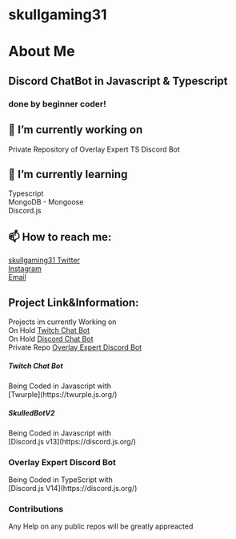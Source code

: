 # skullgaming31
# About Me

## Discord ChatBot in Javascript & Typescript
### done by **beginner** coder!

## 🌱 I’m currently working on
Private Repository of Overlay Expert TS Discord Bot

## 🌱 I’m currently learning
Typescript<br />
MongoDB - Mongoose<br />
Discord.js

## 📫 How to reach me:

[skullgaming31 Twitter](https://twitter.com/canadiandragon)<br />
[Instagram](https://instagram.com/canadiendragon)<br />
[Email](skullgamingg31@gmail.com)<br />

## Project Link&Information: 
Projects im currently Working on<br />
On Hold [Twitch Chat Bot](https://github.com/skullgaming31/skulledbotTwitch)<br />
On Hold [Discord Chat Bot](https://github.com/skullgaming31/skulledbotDiscord)<br />
Private Repo [Overlay Expert Discord Bot](#)

<h5>Twitch Chat Bot</h5>
Being Coded in Javascript with<br />
[Twurple](https://twurple.js.org/)<br />

<h5>SkulledBotV2</h5>
Being Coded in Javascript with<br />
[Discord.js v13](https://discord.js.org/)<br />

<h3>Overlay Expert Discord Bot</h3>
Being Coded in TypeScript with <br />
[Discord.js V14](https://discord.js.org/)<br />

### Contributions
Any Help on any public repos will be greatly appreacted


<!--
**SkullGaming31/skullgaming31** is a ✨ _special_ ✨ repository because its `README.md` (this file) appears on your GitHub profile.

Here are some ideas to get you started:

- 🔭 I’m currently working on ...
- 🌱 I’m currently learning ...
- 👯 I’m looking to collaborate on ...
- 🤔 I’m looking for help with ...
- 💬 Ask me about ...
- 📫 How to reach me: ...
- 😄 Pronouns: ...
- ⚡ Fun fact: ...
-->
